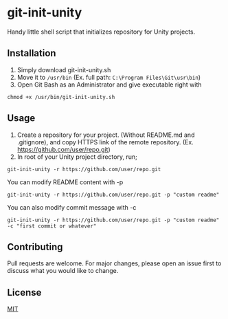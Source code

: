 # git-init-unity
Handy little shell script that initializes repository for Unity projects.

## Installation

1. Simply download git-init-unity.sh
2. Move it to `/usr/bin` (Ex. full path: `C:\Program Files\Git\usr\bin`)
3. Open Git Bash as an Administrator and give executable right with 
```console
chmod +x /usr/bin/git-init-unity.sh
```

## Usage
1. Create a repository for your project. (Without README.md and .gitignore), and copy HTTPS link of the remote repository.
(Ex. https://github.com/user/repo.git)
2. In root of your Unity project directory, run;
```console
git-init-unity -r https://github.com/user/repo.git
```

You can modify README content with -p
```console
git-init-unity -r https://github.com/user/repo.git -p "custom readme"
```
You can also modify commit message with -c
```console
git-init-unity -r https://github.com/user/repo.git -p "custom readme" -c "first commit or whatever"
```



## Contributing
Pull requests are welcome. For major changes, please open an issue first to discuss what you would like to change.

## License
[MIT](https://choosealicense.com/licenses/mit/)
